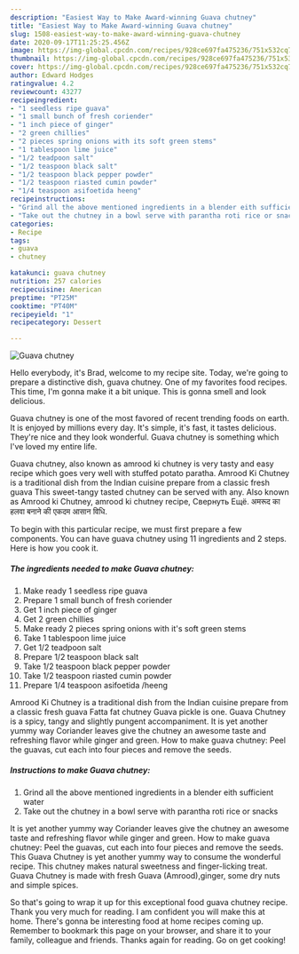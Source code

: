 ```yaml
---
description: "Easiest Way to Make Award-winning Guava chutney"
title: "Easiest Way to Make Award-winning Guava chutney"
slug: 1508-easiest-way-to-make-award-winning-guava-chutney
date: 2020-09-17T11:25:25.456Z
image: https://img-global.cpcdn.com/recipes/928ce697fa475236/751x532cq70/guava-chutney-recipe-main-photo.jpg
thumbnail: https://img-global.cpcdn.com/recipes/928ce697fa475236/751x532cq70/guava-chutney-recipe-main-photo.jpg
cover: https://img-global.cpcdn.com/recipes/928ce697fa475236/751x532cq70/guava-chutney-recipe-main-photo.jpg
author: Edward Hodges
ratingvalue: 4.2
reviewcount: 43277
recipeingredient:
- "1 seedless ripe guava"
- "1 small bunch of fresh coriender"
- "1 inch piece of ginger"
- "2 green chillies"
- "2 pieces spring onions with its soft green stems"
- "1 tablespoon lime juice"
- "1/2 teadpoon salt"
- "1/2 teaspoon black salt"
- "1/2 teaspoon black pepper powder"
- "1/2 teaspoon riasted cumin powder"
- "1/4 teaspoon asifoetida heeng"
recipeinstructions:
- "Grind all the above mentioned ingredients in a blender eith sufficient water"
- "Take out the chutney in a bowl serve with parantha roti rice or snacks"
categories:
- Recipe
tags:
- guava
- chutney

katakunci: guava chutney 
nutrition: 257 calories
recipecuisine: American
preptime: "PT25M"
cooktime: "PT40M"
recipeyield: "1"
recipecategory: Dessert

---
```



![Guava chutney](https://img-global.cpcdn.com/recipes/928ce697fa475236/751x532cq70/guava-chutney-recipe-main-photo.jpg)

Hello everybody, it's Brad, welcome to my recipe site. Today, we're going to prepare a distinctive dish, guava chutney. One of my favorites food recipes. This time, I'm gonna make it a bit unique. This is gonna smell and look delicious.

Guava chutney is one of the most favored of recent trending foods on earth. It is enjoyed by millions every day. It's simple, it's fast, it tastes delicious. They're nice and they look wonderful. Guava chutney is something which I've loved my entire life.

Guava chutney, also known as amrood ki chutney is very tasty and easy recipe which goes very well with stuffed potato paratha. Amrood Ki Chutney is a traditional dish from the Indian cuisine prepare from a classic fresh guava This sweet-tangy tasted chutney can be served with any. Also known as Amrood ki Chutney, amrood ki chutney recipe, Свернуть Ещё. अमरूद का हलवा बनाने की एकदम आसान विधि.


To begin with this particular recipe, we must first prepare a few components. You can have guava chutney using 11 ingredients and 2 steps. Here is how you cook it.

<!--inarticleads1-->

##### The ingredients needed to make Guava chutney:

1. Make ready 1 seedless ripe guava
1. Prepare 1 small bunch of fresh coriender
1. Get 1 inch piece of ginger
1. Get 2 green chillies
1. Make ready 2 pieces spring onions with it&#39;s soft green stems
1. Take 1 tablespoon lime juice
1. Get 1/2 teadpoon salt
1. Prepare 1/2 teaspoon black salt
1. Take 1/2 teaspoon black pepper powder
1. Take 1/2 teaspoon riasted cumin powder
1. Prepare 1/4 teaspoon asifoetida /heeng


Amrood Ki Chutney is a traditional dish from the Indian cuisine prepare from a classic fresh guava Fatta fat chutney Guava pickle is one. Guava Chutney is a spicy, tangy and slightly pungent accompaniment. It is yet another yummy way Coriander leaves give the chutney an awesome taste and refreshing flavor while ginger and green. How to make guava chutney: Peel the guavas, cut each into four pieces and remove the seeds. 

<!--inarticleads2-->

##### Instructions to make Guava chutney:

1. Grind all the above mentioned ingredients in a blender eith sufficient water
1. Take out the chutney in a bowl serve with parantha roti rice or snacks


It is yet another yummy way Coriander leaves give the chutney an awesome taste and refreshing flavor while ginger and green. How to make guava chutney: Peel the guavas, cut each into four pieces and remove the seeds. This Guava Chutney is yet another yummy way to consume the wonderful recipe. This chutney makes natural sweetness and finger-licking treat. Guava Chutney is made with fresh Guava (Amrood),ginger, some dry nuts and simple spices. 

So that's going to wrap it up for this exceptional food guava chutney recipe. Thank you very much for reading. I am confident you will make this at home. There's gonna be interesting food at home recipes coming up. Remember to bookmark this page on your browser, and share it to your family, colleague and friends. Thanks again for reading. Go on get cooking!
